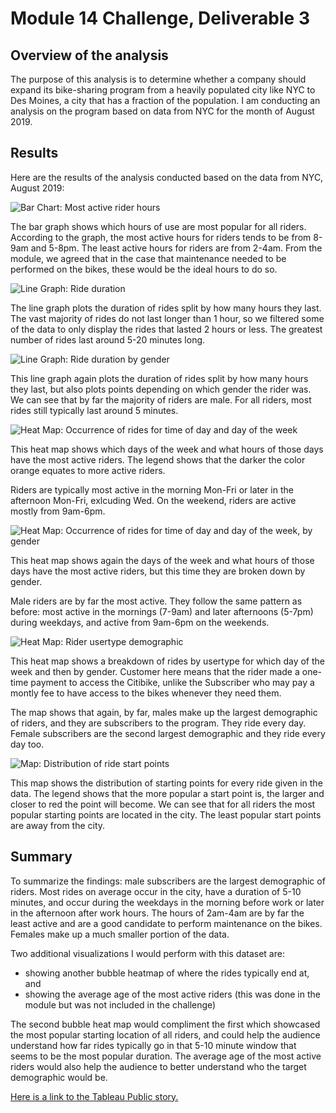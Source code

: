 # Module 14 Challenge, Deliverable 3
 
## Overview of the analysis
The purpose of this analysis is to determine whether a company should expand its bike-sharing program from a heavily populated city like NYC to Des Moines, a city that has a fraction of the population. I am conducting an analysis on the program based on data from NYC for the month of August 2019.

## Results
Here are the results of the analysis conducted based on the data from NYC, August 2019:

![Bar Chart: Most active rider hours](resources/1.png)

The bar graph shows which hours of use are most popular for all riders. According to the graph, the most active hours for riders tends to be from 8-9am and 5-8pm. The least active hours for riders are from 2-4am. From the module, we agreed that in the case that maintenance needed to be performed on the bikes, these would be the ideal hours to do so.

![Line Graph: Ride duration](resources/2.png)

The line graph plots the duration of rides split by how many hours they last. The vast majority of rides do not last longer than 1 hour, so we filtered some of the data to only display the rides that lasted 2 hours or less. The greatest number of rides last around 5-20 minutes long.

![Line Graph: Ride duration by gender](resources/3.png)

This line graph again plots the duration of rides split by how many hours they last, but also plots points depending on which gender the rider was. We can see that by far the majority of riders are male. For all riders, most rides still typically last around 5 minutes.

![Heat Map: Occurrence of rides for time of day and day of the week](resources/4.png)

This heat map shows which days of the week and what hours of those days have the most active riders. The legend shows that the darker the color orange equates to more active riders. 

Riders are typically most active in the morning Mon-Fri or later in the afternoon Mon-Fri, exlcuding Wed. On the weekend, riders are active mostly from 9am-6pm.

![Heat Map: Occurrence of rides for time of day and day of the week, by gender](resources/5.png)

This heat map shows again the days of the week and what hours of those days have the most active riders, but this time they are broken down by gender.

Male riders are by far the most active. They follow the same pattern as before: most active in the mornings (7-9am) and later afternoons (5-7pm) during weekdays, and active from 9am-6pm on the weekends.

![Heat Map: Rider usertype demographic](resources/6.png)

This heat map shows a breakdown of rides by usertype for which day of the week and then by gender. Customer here means that the rider made a one-time payment to access the Citibike, unlike the Subscriber who may pay a montly fee to have access to the bikes whenever they need them.

The map shows that again, by far, males make up the largest demographic of riders, and they are subscribers to the program. They ride every day. Female subscribers are the second largest demographic and they ride every day too.

![Map: Distribution of ride start points](resources/7.png)

This map shows the distribution of starting points for every ride given in the data. The legend shows that the more popular a start point is, the larger and closer to red the point will become. We can see that for all riders the most popular starting points are located in the city. The least popular start points are away from the city.

## Summary
To summarize the findings: male subscribers are the largest demographic of riders. Most rides on average occur in the city, have a duration of 5-10 minutes, and occur during the weekdays in the morning before work or later in the afternoon after work hours. The hours of 2am-4am are by far the least active and are a good candidate to perform maintenance on the bikes. Females make up a much smaller portion of the data.

Two additional visualizations I would perform with this dataset are:
- showing another bubble heatmap of where the rides typically end at, and
- showing the average age of the most active riders (this was done in the module but was not included in the challenge)

The second bubble heat map would compliment the first which showcased the most popular starting location of all riders, and
could help the audience understand how far rides typically go in that 5-10 minute window that seems to be the most popular duration. The average age of the most active riders would also help the audience to better understand who the target demographic would be.

[Here is a link to the Tableau Public story.](https://public.tableau.com/app/profile/ethan.dirksen/viz/Module-14-Challenge_16659782276790/Story1?publish=yes)
